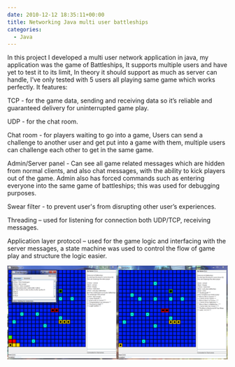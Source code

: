 ```yaml
---
date: 2010-12-12 18:35:11+00:00
title: Networking Java multi user battleships
categories:
  - Java
---
```


In this project I developed a multi user network application in java, my application was the game of Battleships, It supports multiple users and have yet to test it to its limit, In theory it should support as much as server can handle, I’ve only tested with 5 users all playing same game which works perfectly.
It features:

TCP - for the game data, sending and receiving data so it’s reliable and guaranteed delivery for uninterrupted game play.

UDP - for the chat room.

Chat room - for players waiting to go into a game, Users can send a challenge to another user and get put into a game with them, multiple users can challenge each other to get in the same game.

Admin/Server panel - Can see all game related messages which are hidden from normal clients, and also chat messages, with the ability to kick players out of the game. Admin also has forced commands such as entering everyone into the same game of battleships; this was used for debugging purposes.

Swear filter - to prevent user's from disrupting other user’s experiences.

Threading – used for listening for connection both UDP/TCP, receiving messages.

Application layer protocol – used for the game logic and interfacing with the server messages, a state machine was used to control the flow of game play and structure the logic easier.

[![](/assets/images/2017/10/battleshipsgame.png)](/assets/images/2017/10/battleshipsgame.png)
